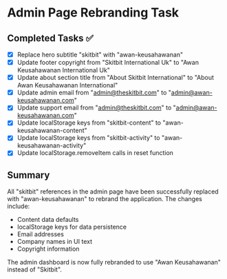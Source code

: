 # Admin Page Rebranding Task

## Completed Tasks ✅
- [x] Replace hero subtitle "skitbit" with "awan-keusahawanan"
- [x] Update footer copyright from "Skitbit International Uk" to "Awan Keusahawanan International Uk"
- [x] Update about section title from "About Skitbit International" to "About Awan Keusahawanan International"
- [x] Update admin email from "admin@theskitbit.com" to "admin@awan-keusahawanan.com"
- [x] Update support email from "admin@theskitbit.com" to "admin@awan-keusahawanan.com"
- [x] Update localStorage keys from "skitbit-content" to "awan-keusahawanan-content"
- [x] Update localStorage keys from "skitbit-activity" to "awan-keusahawanan-activity"
- [x] Update localStorage.removeItem calls in reset function

## Summary
All "skitbit" references in the admin page have been successfully replaced with "awan-keusahawanan" to rebrand the application. The changes include:
- Content data defaults
- localStorage keys for data persistence
- Email addresses
- Company names in UI text
- Copyright information

The admin dashboard is now fully rebranded to use "Awan Keusahawanan" instead of "Skitbit".
